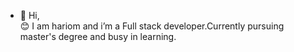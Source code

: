 - 👋 Hi,  
        :blush:  I am hariom and i’m a Full stack developer.Currently pursuing master's degree and busy in learning.


<!---
hariomjee/hariomjee is a ✨ special ✨ repository because its `README.md` (this file) appears on your GitHub profile.
You can click the Preview link to take a look at your changes.
--->

